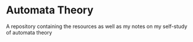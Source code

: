 # Automata Theory
A repository containing the resources as well as my notes on my self-study of automata theory
